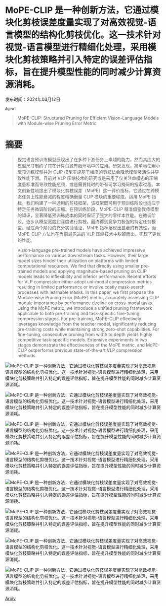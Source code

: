 # MoPE-CLIP 是一种创新方法，它通过模块化剪枝误差度量实现了对高效视觉-语言模型的结构化剪枝优化。这一技术针对视觉-语言模型进行精细化处理，采用模块化剪枝策略并引入特定的误差评估指标，旨在提升模型性能的同时减少计算资源消耗。

发布时间：2024年03月12日

`Agent`

> MoPE-CLIP: Structured Pruning for Efficient Vision-Language Models with Module-wise Pruning Error Metric

# 摘要

> 视觉语言预训练模型展现出了在多种下游任务上卓越的能力，然而其庞大的模型尺寸制约了其在计算资源有限环境中的应用。研究发现，简单地使用小型预训练模型并对 CLIP 模型实施基于幅度的剪枝法会降低模型灵活性并导致性能下滑。目前对 VLP 压缩技术的研究或是采用了仅关注单模态的压缩度量标准而导致性能瓶颈，或是需要耗时的带有可学习掩码的搜索过程。本文创新性地提出了模块化剪枝误差（MoPE）这一评价指标，它通过在跨模态任务上性能衰减的程度精确衡量 CLIP 模块的重要程度。运用 MoPE 指标，我们构建了一种通用的剪枝框架，该框架既可用于预训练阶段也适应于特定任务微调阶段的压缩。在预训练阶段，MoPE-CLIP 精准借鉴教师模型的知识，显著降低预训练成本的同时保证了强大的零样本性能。在微调阶段，逐步从模型宽度到深度进行剪枝，最终得到竞争力极强的特定任务模型。经过两个阶段的充分实验验证，MoPE 指标展现出显著的有效性，而 MoPE-CLIP 方法也在当前最先进的 VLP 压缩技术中脱颖而出，实现了更优的性能。

> Vision-language pre-trained models have achieved impressive performance on various downstream tasks. However, their large model sizes hinder their utilization on platforms with limited computational resources. We find that directly using smaller pre-trained models and applying magnitude-based pruning on CLIP models leads to inflexibility and inferior performance. Recent efforts for VLP compression either adopt uni-modal compression metrics resulting in limited performance or involve costly mask-search processes with learnable masks. In this paper, we first propose the Module-wise Pruning Error (MoPE) metric, accurately assessing CLIP module importance by performance decline on cross-modal tasks. Using the MoPE metric, we introduce a unified pruning framework applicable to both pre-training and task-specific fine-tuning compression stages. For pre-training, MoPE-CLIP effectively leverages knowledge from the teacher model, significantly reducing pre-training costs while maintaining strong zero-shot capabilities. For fine-tuning, consecutive pruning from width to depth yields highly competitive task-specific models. Extensive experiments in two stages demonstrate the effectiveness of the MoPE metric, and MoPE-CLIP outperforms previous state-of-the-art VLP compression methods.

![MoPE-CLIP 是一种创新方法，它通过模块化剪枝误差度量实现了对高效视觉-语言模型的结构化剪枝优化。这一技术针对视觉-语言模型进行精细化处理，采用模块化剪枝策略并引入特定的误差评估指标，旨在提升模型性能的同时减少计算资源消耗。](../../../paper_images/2403.07839/x1.png)

![MoPE-CLIP 是一种创新方法，它通过模块化剪枝误差度量实现了对高效视觉-语言模型的结构化剪枝优化。这一技术针对视觉-语言模型进行精细化处理，采用模块化剪枝策略并引入特定的误差评估指标，旨在提升模型性能的同时减少计算资源消耗。](../../../paper_images/2403.07839/x2.png)

![MoPE-CLIP 是一种创新方法，它通过模块化剪枝误差度量实现了对高效视觉-语言模型的结构化剪枝优化。这一技术针对视觉-语言模型进行精细化处理，采用模块化剪枝策略并引入特定的误差评估指标，旨在提升模型性能的同时减少计算资源消耗。](../../../paper_images/2403.07839/Training_efficiency.png)

![MoPE-CLIP 是一种创新方法，它通过模块化剪枝误差度量实现了对高效视觉-语言模型的结构化剪枝优化。这一技术针对视觉-语言模型进行精细化处理，采用模块化剪枝策略并引入特定的误差评估指标，旨在提升模型性能的同时减少计算资源消耗。](../../../paper_images/2403.07839/x3.png)

![MoPE-CLIP 是一种创新方法，它通过模块化剪枝误差度量实现了对高效视觉-语言模型的结构化剪枝优化。这一技术针对视觉-语言模型进行精细化处理，采用模块化剪枝策略并引入特定的误差评估指标，旨在提升模型性能的同时减少计算资源消耗。](../../../paper_images/2403.07839/per_size_vision_0130.png)

![MoPE-CLIP 是一种创新方法，它通过模块化剪枝误差度量实现了对高效视觉-语言模型的结构化剪枝优化。这一技术针对视觉-语言模型进行精细化处理，采用模块化剪枝策略并引入特定的误差评估指标，旨在提升模型性能的同时减少计算资源消耗。](../../../paper_images/2403.07839/x4.png)

![MoPE-CLIP 是一种创新方法，它通过模块化剪枝误差度量实现了对高效视觉-语言模型的结构化剪枝优化。这一技术针对视觉-语言模型进行精细化处理，采用模块化剪枝策略并引入特定的误差评估指标，旨在提升模型性能的同时减少计算资源消耗。](../../../paper_images/2403.07839/x5.png)

![MoPE-CLIP 是一种创新方法，它通过模块化剪枝误差度量实现了对高效视觉-语言模型的结构化剪枝优化。这一技术针对视觉-语言模型进行精细化处理，采用模块化剪枝策略并引入特定的误差评估指标，旨在提升模型性能的同时减少计算资源消耗。](../../../paper_images/2403.07839/x6.png)

[Arxiv](https://arxiv.org/abs/2403.07839)